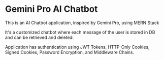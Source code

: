 # Gemini Pro AI Chatbot

This is an AI Chatbot application, inspired by Gemini Pro, using MERN Stack

It's a customized chatbot where each message of the user is stored in DB and can be retrieved and deleted.

Application has authentication using JWT Tokens, HTTP-Only Cookies, Signed Cookies, Password Encryption, and Middleware Chains.
